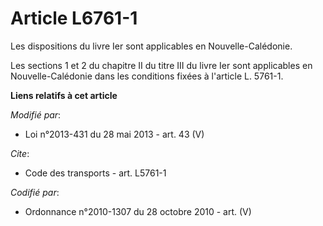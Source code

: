 # Article L6761-1

Les dispositions du livre Ier sont applicables en Nouvelle-Calédonie. 

Les sections 1 et 2 du chapitre II du titre III du livre Ier sont applicables en Nouvelle-Calédonie dans les conditions
fixées à l'article L. 5761-1.

**Liens relatifs à cet article**

_Modifié par_:

  - Loi n°2013-431 du 28 mai 2013 - art. 43 (V)

_Cite_:

  - Code des transports - art. L5761-1

_Codifié par_:

  - Ordonnance n°2010-1307 du 28 octobre 2010 - art. (V)
